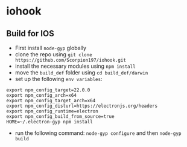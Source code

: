# iohook

## Build for IOS
 - First install `node-gyp` globally
 - clone the repo using `git clone https://github.com/Scorpion197/iohook.git`
 - install the necessary modules using `npm install` 
 - move the `build_def` folder using `cd build_def/darwin` 
 - set up the following `env variables`: 
 ```
 export npm_config_target=22.0.0
 export npm_config_arch=x64
 export npm_config_target_arch=x64
 export npm_config_disturl=https://electronjs.org/headers
 export npm_config_runtime=electron
 export npm_config_build_from_source=true
 HOME=~/.electron-gyp npm install
 ```
 - run the following command: `node-gyp configure` and then `node-gyp build`
